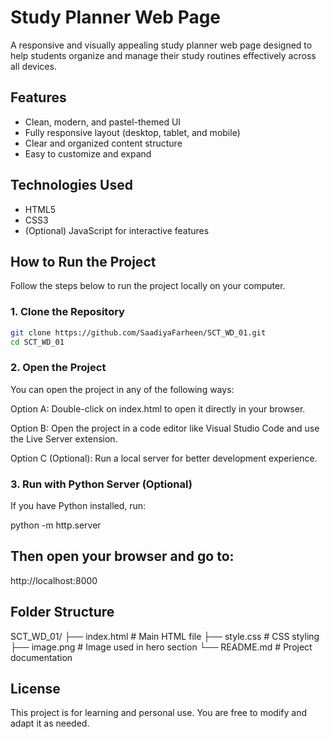 # Study Planner Web Page

A responsive and visually appealing study planner web page designed to help students organize and manage their study routines effectively across all devices.

## Features

- Clean, modern, and pastel-themed UI
- Fully responsive layout (desktop, tablet, and mobile)
- Clear and organized content structure
- Easy to customize and expand

## Technologies Used

- HTML5  
- CSS3  
- (Optional) JavaScript for interactive features

## How to Run the Project

Follow the steps below to run the project locally on your computer.

### 1. Clone the Repository

```bash
git clone https://github.com/SaadiyaFarheen/SCT_WD_01.git
cd SCT_WD_01
```

### 2. Open the Project

You can open the project in any of the following ways:

Option A: Double-click on index.html to open it directly in your browser.

Option B: Open the project in a code editor like Visual Studio Code and use the Live Server extension.

Option C (Optional): Run a local server for better development experience.

### 3. Run with Python Server (Optional)
If you have Python installed, run:

python -m http.server


## Then open your browser and go to:




http://localhost:8000


## Folder Structure


SCT_WD_01/
├── index.html       # Main HTML file
├── style.css        # CSS styling
├── image.png        # Image used in hero section
└── README.md        # Project documentation

## License

This project is for learning and personal use. You are free to modify and adapt it as needed.